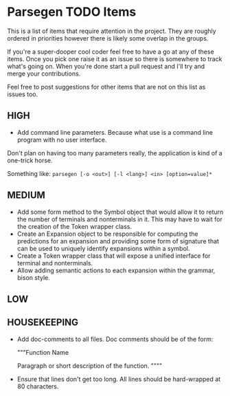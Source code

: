 # Parsegen TODO Items

This is a list of items that require attention in the project. They are roughly ordered in priorities however there is likely some overlap in the groups.

If you're a super-dooper cool coder feel free to have a go at any of these items. Once you pick one raise it as an issue so there is somewhere to track what's going on. When you're done start a pull request and I'll try and merge your contributions.

Feel free to post suggestions for other items that are not on this list as issues too.

## HIGH

* Add command line parameters. Because what use is a command line program with no user interface.

Don't plan on having too many parameters really, the application is kind of a one-trick horse.

Something like:
`parsegen [-o <out>] [-l <lang>] <in> [option=value]*`

## MEDIUM

* Add some form method to the Symbol object that would allow it to return the number of terminals and nonterminals in it. This may have to wait for the creation of the Token wrapper class.
* Create an Expansion object to be responsible for computing the predictions for an expansion and providing some form of signature that can be used to uniquely identify expansions within a symbol.
* Create a Token wrapper class that will expose a unified interface for terminal and nonterminals.
* Allow adding semantic actions to each expansion within the grammar, bison style.

## LOW

## HOUSEKEEPING

* Add doc-comments to all files. Doc comments should be of the form:

    """Function Name

    Paragraph or short description of the function.
    """"

* Ensure that lines don't get too long. All lines should be hard-wrapped at 80 characters.